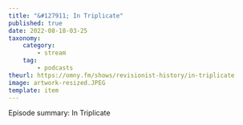 ```yaml
---
title: "&#127911; In Triplicate"
published: true
date: 2022-08-18-03-25
taxonomy:
    category:
        - stream
    tag:
        - podcasts
theurl: https://omny.fm/shows/revisionist-history/in-triplicate
image: artwork-resized.JPEG
template: item
---
```


Episode summary: In Triplicate
